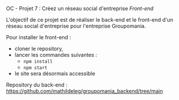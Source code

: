 OC - Projet 7 : Créez un réseau social d'entreprise
_Front-end_

L'objectif de ce projet est de réaliser le back-end et le front-end d'un réseau social d'entreprise pour l'entreprise Groupomania.

Pour installer le front-end :
- cloner le repository,
- lancer les commandes suivantes :
    - ```npm install```
    - ```npm start```
- le site sera désormais accessible

Repository du back-end : https://github.com/mathildeleg/groupomania_backend/tree/main

